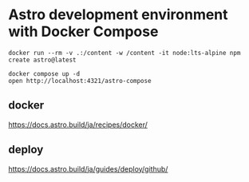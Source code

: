 # Astro development environment with Docker Compose

```
docker run --rm -v .:/content -w /content -it node:lts-alpine npm create astro@latest
```

```
docker compose up -d
open http://localhost:4321/astro-compose
```

## docker

https://docs.astro.build/ja/recipes/docker/

## deploy

https://docs.astro.build/ja/guides/deploy/github/
